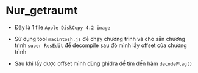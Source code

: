 # Nur_getraumt
- Đây là 1 file  `Apple DiskCopy 4.2 image`
- Sử dụng tool `macintosh.js` để chạy chương trình và cho sẵn chương trình `super ResEdit` để decompile sau đó mình lấy offset của chương trình

- Sau khi lấy được offset mình dùng ghidra để tìm đến hàm `decodeFlag()`
